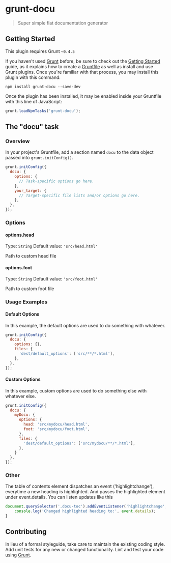 # grunt-docu

> Super simple flat documentation generator

## Getting Started
This plugin requires Grunt `~0.4.5`

If you haven't used [Grunt](http://gruntjs.com/) before, be sure to check out the [Getting Started](http://gruntjs.com/getting-started) guide, as it explains how to create a [Gruntfile](http://gruntjs.com/sample-gruntfile) as well as install and use Grunt plugins. Once you're familiar with that process, you may install this plugin with this command:

```shell
npm install grunt-docu --save-dev
```

Once the plugin has been installed, it may be enabled inside your Gruntfile with this line of JavaScript:

```js
grunt.loadNpmTasks('grunt-docu');
```

## The "docu" task

### Overview
In your project's Gruntfile, add a section named `docu` to the data object passed into `grunt.initConfig()`.

```js
grunt.initConfig({
  docu: {
    options: {
      // Task-specific options go here.
    },
    your_target: {
      // Target-specific file lists and/or options go here.
    },
  },
});
```

### Options

#### options.head
Type: `String`
Default value: `'src/head.html'`

Path to custom head file

#### options.foot
Type: `String`
Default value: `'src/foot.html'`

Path to custom foot file

### Usage Examples

#### Default Options
In this example, the default options are used to do something with whatever.

```js
grunt.initConfig({
  docu: {
    options: {},
    files: {
      'dest/default_options': ['src/**/*.html'],
    },
  },
});
```

#### Custom Options
In this example, custom options are used to do something else with whatever else.

```js
grunt.initConfig({
  docu: {
  	myDocu: {
	  options: {
	    head: 'src/mydocu/head.html',
	    foot: 'src/mydocu/foot.html',
	  },
	  files: {
	    'dest/default_options': ['src/mydocu/**/*.html'],
	  },
  	}
  },
});
```

### Other
The table of contents element dispatches an event ('highlightchange'), everytime a new heading is highlighted. And passes the highlighted element under event.details. You can listen updates like this
```js
document.querySelector('.docu-toc').addEventListener('highlightchange', function(event) {
	console.log('Changed highlighted heading to:', event.details);
}
```

## Contributing
In lieu of a formal styleguide, take care to maintain the existing coding style. Add unit tests for any new or changed functionality. Lint and test your code using [Grunt](http://gruntjs.com/).
